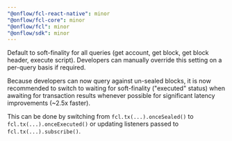 ```yaml
---
"@onflow/fcl-react-native": minor
"@onflow/fcl-core": minor
"@onflow/fcl": minor
"@onflow/sdk": minor
---
```


Default to soft-finality for all queries (get account, get block, get block header, execute script).  Developers can manually override this setting on a per-query basis if required.

Because developers can now query against un-sealed blocks, it is now recommended to switch to waiting for soft-finality ("executed" status) when awaiting for transaction results whenever possible for significant latency improvements (~2.5x faster).

This can be done by switching from `fcl.tx(...).onceSealed()` to `fcl.tx(...).onceExecuted()` or updating listeners passed to `fcl.tx(...).subscribe()`.
